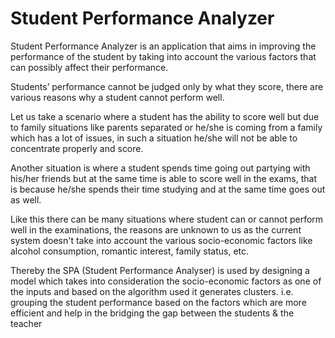 # Student Performance Analyzer
Student Performance Analyzer is an application that aims in improving the performance of the student by taking into account the various factors that can possibly affect their performance. 

Students’ performance cannot be judged only by what they score, there are various reasons why a student cannot perform well. 

Let us take a scenario where a student has the ability to score well but due to family situations like parents separated or he/she is coming from a family which has a lot of issues, in such a situation he/she will not be able to concentrate properly and score. 

Another situation is where a student spends time going out partying with his/her friends but at the same time is able to score well in the exams, that is because he/she spends their time studying and at the same time goes out as well. 

Like this there can be many situations where student can or cannot perform well in the examinations, the reasons are unknown to us as the current system doesn't take into account the various socio-economic factors like alcohol consumption, romantic interest, family status, etc. 

Thereby the SPA (Student Performance Analyser) is used by designing a model which takes into consideration the socio-economic factors as one of the inputs and based on the algorithm used it generates clusters. i.e. grouping the student performance based on the factors which are more efficient and help in the bridging the gap between the students & the teacher
